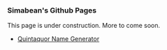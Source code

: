 ### Simabean's Github Pages

This page is under construction.  More to come soon.

 * [Quintaquor Name Generator](names.html)

